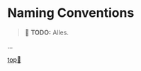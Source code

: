 # Naming Conventions

> :construction: **TODO:** Alles.

...


<!-- Dieser Link sollte am Ende der Datei stehen! -->
<a class="top-link" href="#" title="Zum Anfang scrollen!">top:balloon:</a>